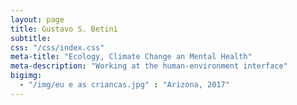 ```yaml
---
layout: page
title: Gustavo S. Betini
subtitle:
css: "/css/index.css"
meta-title: "Ecology, Climate Change an Mental Health"
meta-description: "Working at the human-environment interface"
bigimg:
  - "/img/eu e as criancas.jpg" : "Arizona, 2017"
---
```

